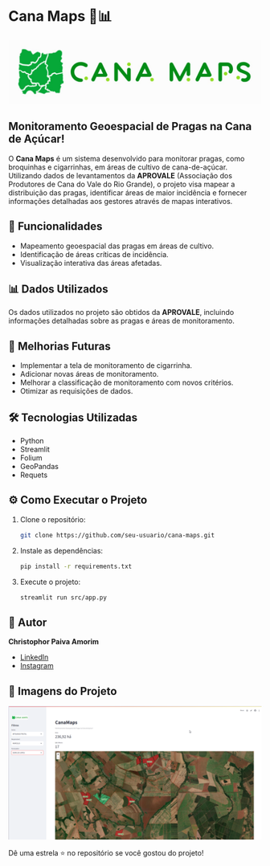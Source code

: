 # Cana Maps 🌾📊

![Logo do Projeto](data/logo.jpg)

## Monitoramento Geoespacial de Pragas na Cana de Açúcar!

O **Cana Maps** é um sistema desenvolvido para monitorar pragas, como broquinhas e cigarrinhas, em áreas de cultivo de cana-de-açúcar. Utilizando dados de levantamentos da **APROVALE** (Associação dos Produtores de Cana do Vale do Rio Grande), o projeto visa mapear a distribuição das pragas, identificar áreas de maior incidência e fornecer informações detalhadas aos gestores através de mapas interativos. 

## 🚀 Funcionalidades
- Mapeamento geoespacial das pragas em áreas de cultivo.
- Identificação de áreas críticas de incidência.
- Visualização interativa das áreas afetadas.

## 📊 Dados Utilizados
Os dados utilizados no projeto são obtidos da **APROVALE**, incluindo informações detalhadas sobre as pragas e áreas de monitoramento.

## 🔧 Melhorias Futuras
- Implementar a tela de monitoramento de cigarrinha.
- Adicionar novas áreas de monitoramento.
- Melhorar a classificação de monitoramento com novos critérios.
- Otimizar as requisições de dados.

## 🛠️ Tecnologias Utilizadas
- Python
- Streamlit
- Folium
- GeoPandas
- Requets

## ⚙️ Como Executar o Projeto
1. Clone o repositório:
    ```bash
    git clone https://github.com/seu-usuario/cana-maps.git
    ```
2. Instale as dependências:
    ```bash
    pip install -r requirements.txt
    ```
3. Execute o projeto:
    ```bash
    streamlit run src/app.py
    ```

## 🤝 Autor
**Christophor Paiva Amorim**
- [LinkedIn](https://www.linkedin.com/in/christophor-amorim-0503a1144/)
- [Instagram](https://www.instagram.com/christophoramorim/)

## 📸 Imagens do Projeto
![Mapa Interativo](data/img_projeto_1.png)


Dê uma estrela ⭐ no repositório se você gostou do projeto!
